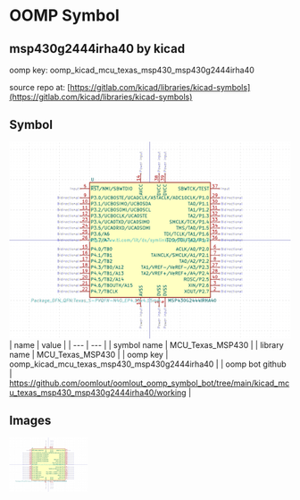 # OOMP Symbol  
## msp430g2444irha40  by kicad  
  
oomp key: oomp_kicad_mcu_texas_msp430_msp430g2444irha40  
  
source repo at: [https://gitlab.com/kicad/libraries/kicad-symbols](https://gitlab.com/kicad/libraries/kicad-symbols)  
## Symbol  
  
[![working.png](working_600.png)](working.png)  
| name | value | 
| --- | --- | 
| symbol name | MCU_Texas_MSP430 | 
| library name | MCU_Texas_MSP430 | 
| oomp key | oomp_kicad_mcu_texas_msp430_msp430g2444irha40 | 
| oomp bot github | https://github.com/oomlout/oomlout_oomp_symbol_bot/tree/main/kicad_mcu_texas_msp430_msp430g2444irha40/working | 
## Images  
  
[![working.png](working_140.png)](working.png)  
